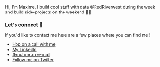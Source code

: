 Hi, I'm Maxime, I build cool stuff with data @RedRiverwest during the week and build side-projects on the weekend 👨‍💻

### Let's connect 👋
If you'd like to contact me here are a few places where you can find me !

* [Hop on a call with me](https://calendly.com/maxime-dolores/30min) 
* [My LinkedIn](https://www.linkedin.com/in/maxime-dolores/)
* [Send me an e-mail](mailto:maxime@dolr.es)
* [Follow me on Twitter](https://twitter.com/m_dolr)
